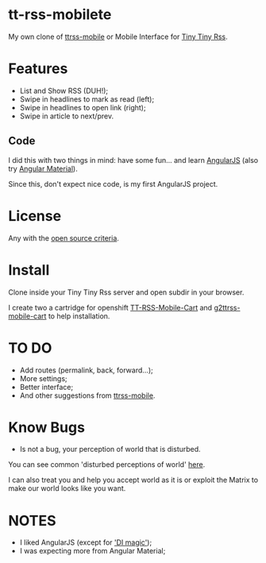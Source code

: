 # tt-rss-mobilete
My own clone of [ttrss-mobile](https://github.com/mboinet/ttrss-mobile)
or Mobile Interface for [Tiny Tiny Rss](https://tt-rss.org/redmine/projects/tt-rss/wiki).

# Features

* List and Show RSS (DUH!);
* Swipe in headlines to mark as read (left);
* Swipe in headlines to open link (right);
* Swipe in article to next/prev.

Code
----
I did this with two things in mind: have some fun... and learn [AngularJS](https://code.angularjs.org/) (also try [Angular Material](https://material.angularjs.org/)).

Since this, don't expect nice code, is my first AngularJS project.

# License
Any with the [open source criteria](http://opensource.org/osd).

# Install
Clone inside your Tiny Tiny Rss server and open subdir in your browser.

I create two a cartridge for openshift [TT-RSS-Mobile-Cart](https://github.com/hugosenari/tt-rss-mobilete-cart) and [g2ttrss-mobile-cart](https://github.com/hugosenari/g2ttrss-mobile-cart) to help installation.

# TO DO
* Add routes (permalink, back, forward...);
* More settings;
* Better interface;
* And other suggestions from [ttrss-mobile](https://github.com/mboinet/ttrss-mobile/issues).

# Know Bugs
* Is not a bug, your perception of world that is disturbed.

You can see common 'disturbed perceptions of world' [here](https://github.com/hugosenari/tt-rss-mobilete/issues).

I can also treat you and help you accept world as it is or exploit the Matrix to make our world looks like you want.

# NOTES
- I liked AngularJS (except for ['DI magic'](https://www.google.com.br/search?q=meme+why));
- I was expecting more from Angular Material;


